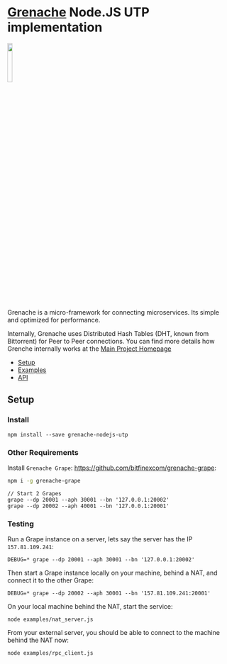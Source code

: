 # [Grenache](https://github.com/bitfinexcom/grenache) Node.JS UTP implementation

<img src="logo.png" width="15%" />

Grenache is a micro-framework for connecting microservices. Its simple and optimized for performance.

Internally, Grenache uses Distributed Hash Tables (DHT, known from Bittorrent) for Peer to Peer connections. You can find more details how Grenche internally works at the [Main Project Homepage](https://github.com/bitfinexcom/grenache)

 - [Setup](#setup)
 - [Examples](#examples)
 - [API](#api)

## Setup

### Install

```
npm install --save grenache-nodejs-utp
```

### Other Requirements

Install `Grenache Grape`: https://github.com/bitfinexcom/grenache-grape:

```bash
npm i -g grenache-grape
```

```
// Start 2 Grapes
grape --dp 20001 --aph 30001 --bn '127.0.0.1:20002'
grape --dp 20002 --aph 40001 --bn '127.0.0.1:20001'
```

### Testing

Run a Grape instance on a server, lets say the server has the IP `157.81.109.241`:

```
DEBUG=* grape --dp 20001 --aph 30001 --bn '127.0.0.1:20002'
```


Then start a Grape instance locally on your machine, behind a NAT, and connect it to the other Grape:

```
DEBUG=* grape --dp 20002 --aph 30001 --bn '157.81.109.241:20001'
```

On your local machine behind the NAT, start the service:

```
node examples/nat_server.js
```

From your external server, you should be able to connect to the machine behind the NAT now:

```
node examples/rpc_client.js
```
